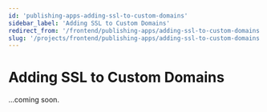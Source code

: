 ```yaml
---
id: 'publishing-apps-adding-ssl-to-custom-domains'
sidebar_label: 'Adding SSL to Custom Domains'
redirect_from: '/frontend/publishing-apps/adding-ssl-to-custom-domains'
slug: '/projects/frontend/publishing-apps/adding-ssl-to-custom-domains'
---
```


# Adding SSL to Custom Domains

...coming soon.
